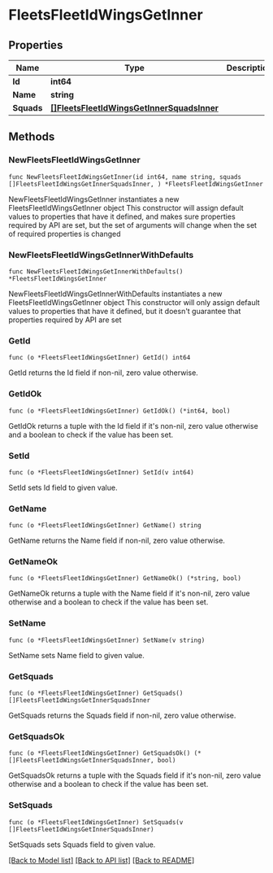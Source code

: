 # FleetsFleetIdWingsGetInner

## Properties

Name | Type | Description | Notes
------------ | ------------- | ------------- | -------------
**Id** | **int64** |  | 
**Name** | **string** |  | 
**Squads** | [**[]FleetsFleetIdWingsGetInnerSquadsInner**](FleetsFleetIdWingsGetInnerSquadsInner.md) |  | 

## Methods

### NewFleetsFleetIdWingsGetInner

`func NewFleetsFleetIdWingsGetInner(id int64, name string, squads []FleetsFleetIdWingsGetInnerSquadsInner, ) *FleetsFleetIdWingsGetInner`

NewFleetsFleetIdWingsGetInner instantiates a new FleetsFleetIdWingsGetInner object
This constructor will assign default values to properties that have it defined,
and makes sure properties required by API are set, but the set of arguments
will change when the set of required properties is changed

### NewFleetsFleetIdWingsGetInnerWithDefaults

`func NewFleetsFleetIdWingsGetInnerWithDefaults() *FleetsFleetIdWingsGetInner`

NewFleetsFleetIdWingsGetInnerWithDefaults instantiates a new FleetsFleetIdWingsGetInner object
This constructor will only assign default values to properties that have it defined,
but it doesn't guarantee that properties required by API are set

### GetId

`func (o *FleetsFleetIdWingsGetInner) GetId() int64`

GetId returns the Id field if non-nil, zero value otherwise.

### GetIdOk

`func (o *FleetsFleetIdWingsGetInner) GetIdOk() (*int64, bool)`

GetIdOk returns a tuple with the Id field if it's non-nil, zero value otherwise
and a boolean to check if the value has been set.

### SetId

`func (o *FleetsFleetIdWingsGetInner) SetId(v int64)`

SetId sets Id field to given value.


### GetName

`func (o *FleetsFleetIdWingsGetInner) GetName() string`

GetName returns the Name field if non-nil, zero value otherwise.

### GetNameOk

`func (o *FleetsFleetIdWingsGetInner) GetNameOk() (*string, bool)`

GetNameOk returns a tuple with the Name field if it's non-nil, zero value otherwise
and a boolean to check if the value has been set.

### SetName

`func (o *FleetsFleetIdWingsGetInner) SetName(v string)`

SetName sets Name field to given value.


### GetSquads

`func (o *FleetsFleetIdWingsGetInner) GetSquads() []FleetsFleetIdWingsGetInnerSquadsInner`

GetSquads returns the Squads field if non-nil, zero value otherwise.

### GetSquadsOk

`func (o *FleetsFleetIdWingsGetInner) GetSquadsOk() (*[]FleetsFleetIdWingsGetInnerSquadsInner, bool)`

GetSquadsOk returns a tuple with the Squads field if it's non-nil, zero value otherwise
and a boolean to check if the value has been set.

### SetSquads

`func (o *FleetsFleetIdWingsGetInner) SetSquads(v []FleetsFleetIdWingsGetInnerSquadsInner)`

SetSquads sets Squads field to given value.



[[Back to Model list]](../README.md#documentation-for-models) [[Back to API list]](../README.md#documentation-for-api-endpoints) [[Back to README]](../README.md)


